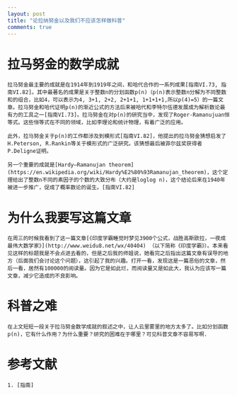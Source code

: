 ```yaml
---
layout: post
title: "论拉纳努金以及我们不应该怎样做科普"
comments: true
---
```


# 拉马努金的数学成就
    拉马努金最主要的成就是在1914年到1919年之间，和哈代合作的一系列成果[指南VI.73, 指南VI.82]。其中最著名的成果是关于整数n的分划函数p(n)（p(n)表示整数n分解为不同整数和的组合，比如4，可以表示为4, 3+1, 2+2, 2+1+1, 1+1+1+1,所以p(4)=5）的一篇文章。拉马努金和哈代证明p(n)的渐近公式的方法后来被哈代和李特尔伍德发展成为解析数论最有力的工具之一[指南VI.73]。拉马努金在对p(n)的研究当中，发现了Roger-Ramanujuan恒等式。这些恒等式在不同的领域，比如李理论和统计物理，有着广泛的应用。

    此外，拉马努金关于p(n)的工作都涉及到模形式[指南VI.82]，他提出的拉马努金猜想启发了H.Peterson, R.Rankin等关于模形式的广泛研究。该猜想最后被菲尔兹奖获得者P.Deligne证明。

    另一个重要的成就是[Hardy–Ramanujan theorem](https://en.wikipedia.org/wiki/Hardy%E2%80%93Ramanujan_theorem)，这个定理给出了整数n不同的素因子的个数的大致分布（大约是loglog n)，这个结论后来在1940年被进一步推广，促成了概率数论的诞生。[指南VI.82]

# 为什么我要写这篇文章
    在周三的时候我看到了这一篇文章[《印度学霸睡觉时梦见3900个公式，战胜高斯欧拉，一夜成最伟大数学家》](http://www.weidu8.net/wx/40404) （以下简称《印度学霸》）。本来看见这样的标题我是不会点进去看的，但是之后我的师姐说，她看完之后指出这篇文章有误导的地方（后面我们会讨论这个问题），这引起了我的兴趣。打开一看，发现这是一篇恶俗的文章，然后一看，居然有100000的阅读量。因为它是如此烂，而阅读量又是如此大，我认为应该写一篇文章，减少它造成的不良影响。

# 科普之难
    在上文短短一段关于拉马努金数学成就的叙述之中，让人云里雾里的地方太多了。比如分划函数p(n)，它有什么作用？为什么重要？研究的困难在于哪里？可见科普文章不容易写啊.

# 参考文献
    1. [指南]
